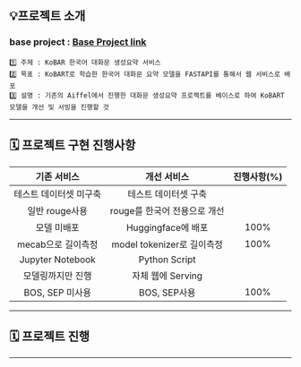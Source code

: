 
## 💡프로젝트 소개
###  base project : [Base Project link](https://github.com/AIFFEL-NLP-PROJECT/Aiffelthon)
```
1️⃣ 주제 : KoBAR 한국어 대화문 생성요약 서비스
2️⃣ 목표 : KoBART로 학습한 한국어 대화문 요약 모델을 FASTAPI를 통해서 웹 서비스로 배포
3️⃣ 설명 : 기존의 Aiffel에서 진행한 대화문 생성요약 프로젝트를 베이스로 하여 KoBART 모델을 개선 및 서빙을 진행할 것 
```

---

## 🗓️ 프로젝트 구현 진행사항
|기존 서비스|개선 서비스|진행사항(%)|
|:---------:|:----------:|:------:|
|테스트 데이터셋 미구축|테스트 데이터셋 구축||
|일반 rouge사용|rouge를 한국어 전용으로 개선||
|모델 미배포|Huggingface에 배포|100%|
|mecab으로 길이측정|model tokenizer로 길이측정|100%|
|Jupyter Notebook|Python Script||
|모델링까지만 진행|자체 웹에 Serving||
|BOS, SEP 미사용|BOS, SEP사용|100%|

---

## 🗓️ 프로젝트 진행
---
